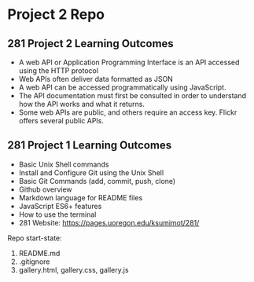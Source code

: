 # Project 2 Repo

## 281 Project 2 Learning Outcomes

- A web API or Application Programming Interface is an API accessed using the HTTP protocol
- Web APIs often deliver data formatted as JSON
- A web API can be accessed programmatically using JavaScript.
- The API documentation must first be consulted in order to understand how the API works and what it returns.
- Some web APIs are public, and others require an access key. Flickr offers several public APIs.

## 281 Project 1 Learning Outcomes

- Basic Unix Shell commands
- Install and Configure Git using the Unix Shell
- Basic Git Commands (add, commit, push, clone)
- Github overview
- Markdown language for README files
- JavaScript ES6+ features
- How to use the terminal
- 281 Website: https://pages.uoregon.edu/ksumimot/281/

Repo start-state:

1. README.md
2. .gitignore
3. gallery.html, gallery.css, gallery.js
